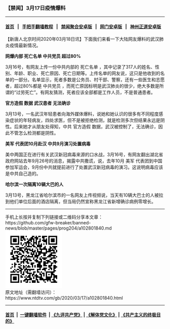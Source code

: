 ### 【禁闻】3月17日疫情爆料
------------------------

#### [首页](https://github.com/gfw-breaker/banned-news/blob/master/README.md) &nbsp;&nbsp;|&nbsp;&nbsp; [手把手翻墙教程](https://github.com/gfw-breaker/guides/wiki) &nbsp;&nbsp;|&nbsp;&nbsp; [禁闻聚合安卓版](https://github.com/gfw-breaker/bn-android) &nbsp;&nbsp;|&nbsp;&nbsp; [网门安卓版](https://github.com/oGate2/oGate) &nbsp;&nbsp;|&nbsp;&nbsp; [神州正道安卓版](https://github.com/SzzdOgate/update) 



<div><div class="post_content" itemprop="articleBody">
 <p>
  【新唐人北京时间2020年03月18日讯】下面我们来看一下大陆网友爆料的武汉肺炎疫情最新情况。
 </p>
 <p>
  <strong>
   网爆内部
   <ok href="https://www.ntdtv.com/gb/死亡名单.htm">
    死亡名单
   </ok>
   <ok href="https://www.ntdtv.com/gb/中共党员.htm">
    中共党员
   </ok>
   超过80%
  </strong>
 </p>
 <p>
  3月16号，有网友上传一份中共内部的
  <ok href="https://www.ntdtv.com/gb/死亡名单.htm">
   死亡名单
  </ok>
  ，其中记录了317人的姓名、性别、年龄、职业、死亡原因、死亡日期等。上传名单的网友说，这只是他收到的名单的一部分。名单显示，死者多数是公务员、村干部、警察，还有一些医生和志愿者，超过80%都是
  <ok href="https://www.ntdtv.com/gb/中共党员.htm">
   中共党员
  </ok>
  ，而死亡原因标明是武汉肺炎的很少，绝大多数是所谓的“过劳死亡”。有网友猜测，死者应该全部都是工作人员，不是普通患者。
 </p>
 <p>
  <strong>
   <ok href="https://www.ntdtv.com/gb/官方造假.htm">
    官方造假
   </ok>
   数据
   <ok href="https://www.ntdtv.com/gb/武汉患者.htm">
    武汉患者
   </ok>
   无法确诊
  </strong>
 </p>
 <p>
  3月13号，一名武汉年轻患者向海外媒体爆料，说她和她认识的很多有不同程度感染症状的年轻病友，四处求医，但不是被拒绝检测，就是检测多次但结果永远是阴性。后来她才从朋友处得知，中共
  <ok href="https://www.ntdtv.com/gb/官方造假.htm">
   官方造假
  </ok>
  数据，武汉被控制了，无法确诊，因此不管怎么检测都是阴性。
 </p>
 <p>
  <strong>
   <ok href="https://www.ntdtv.com/gb/美军.htm">
    美军
   </ok>
   代表团10月赴汉 中共9月演习处置病毒
  </strong>
 </p>
 <p>
  美中两国正在进行有关武汉新冠病毒来源的口水战，3月16号，有网友翻出湖北省政府网站去年9月26号的消息，揭露中共撒谎，说，去年10月
  <ok href="https://www.ntdtv.com/gb/美军.htm">
   美军
  </ok>
  代表团到中国参加军运会，9月份中共就提前进行了处置武汉新冠病毒的演习。这说明病毒应该是中共自己造的。
 </p>
 <p>
  <strong>
   哈尔滨一次隔离10辆大巴的人
  </strong>
 </p>
 <p>
  3月13号，黑龙江省哈尔滨市的一名网友上传视频说，当天有10辆大巴士的人被拉到他们单位后面的酒店隔离，但当局仍然宣称黑龙江省新增确诊病例零增长。
 </p>
 <div class="single_ad">
 </div>
</div>
</div>
<hr/>
手机上长按并复制下列链接或二维码分享本文章：<br/>
https://github.com/gfw-breaker/banned-news/blob/master/pages/prog204/a102801840.md <br/>
<a href='https://github.com/gfw-breaker/banned-news/blob/master/pages/prog204/a102801840.md'><img src='https://github.com/gfw-breaker/banned-news/blob/master/pages/prog204/a102801840.md.png'/></a> <br/>
原文地址（需翻墙访问）：https://www.ntdtv.com/gb/2020/03/17/a102801840.html


------------------------
#### [首页](https://github.com/gfw-breaker/banned-news/blob/master/README.md) &nbsp;|&nbsp; [一键翻墙软件](https://github.com/gfw-breaker/nogfw/blob/master/README.md) &nbsp;| [《九评共产党》](https://github.com/gfw-breaker/9ping.md/blob/master/README.md#九评之一评共产党是什么) | [《解体党文化》](https://github.com/gfw-breaker/jtdwh.md/blob/master/README.md) | [《共产主义的终极目的》](https://github.com/gfw-breaker/gczydzjmd.md/blob/master/README.md)


<img src='http://gfw-breaker.win/banned-news/pages/prog204/a102801840.md' width='0px' height='0px'/>